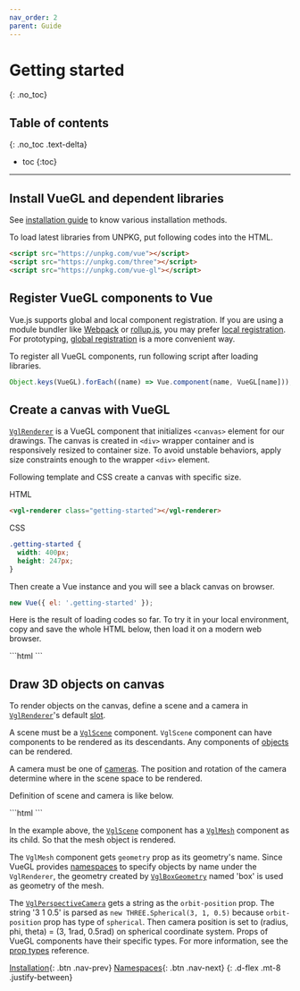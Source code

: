 ```yaml
---
nav_order: 2
parent: Guide
---
```


# Getting started
{: .no_toc}

## Table of contents
{: .no_toc .text-delta}

* toc
{:toc}

---

## Install VueGL and dependent libraries
See [installation guide](installation) to know various installation methods.

To load latest libraries from UNPKG, put following codes into the HTML.

```html
<script src="https://unpkg.com/vue"></script>
<script src="https://unpkg.com/three"></script>
<script src="https://unpkg.com/vue-gl"></script>
```

## Register VueGL components to Vue
Vue.js supports global and local component registration. If you are using a module
bundler like [Webpack](//webpack.js.org) or [rollup.js](//rollupjs.org), you may
prefer [local registration](//vuejs.org/v2/guide/components-registration.html#Local-Registration).
For prototyping, [global registration](//vuejs.org/v2/guide/components-registration.html#Global-Registration)
is a more convenient way.

To register all VueGL components, run following script after loading libraries.

```js
Object.keys(VueGL).forEach((name) => Vue.component(name, VueGL[name]));
```

## Create a canvas with VueGL
[`VglRenderer`](/components/renderers/vgl-renderer) is a VueGL component that initializes
`<canvas>` element for our drawings. The canvas is created in `<div>` wrapper container
and is responsively resized to container size. To avoid unstable behaviors, apply
size constraints enough to the wrapper `<div>` element.

Following template and CSS create a canvas with specific size.

HTML

```html
<vgl-renderer class="getting-started"></vgl-renderer>
```

CSS

```css
.getting-started {
  width: 400px;
  height: 247px;
}
```

Then create a Vue instance and you will see a black canvas on browser.

```js
new Vue({ el: '.getting-started' });
```

Here is the result of loading codes so far. To try it in your local environment,
copy and save the whole HTML below, then load it on a modern web browser.

<div class="code-example">
  <div class="max-width-1-2">
    <div class="aspect-1618-1000">
      <vgl-renderer></vgl-renderer>
    </div>
  </div>
</div>
```html
<!DOCTYPE html>
<head>
  <meta charset="utf-8">
  <style>
    .getting-started {
      width: 400px;
      height: 247px;
    }
  </style>
</head>
<body>
  <vgl-renderer class="getting-started"></vgl-renderer>
  <script src="https://unpkg.com/vue"></script>
  <script src="https://unpkg.com/three"></script>
  <script src="https://unpkg.com/vue-gl"></script>
  <script>
    Object.keys(VueGL).forEach((name) => Vue.component(name, VueGL[name]));
    new Vue({ el: '.getting-started' });
  </script>
</body>
```

## Draw 3D objects on canvas
To render objects on the canvas, define a scene and a camera in [`VglRenderer`](/components/renderers/vgl-renderer)'s
default [slot](//vuejs.org/v2/guide/components.html#Content-Distribution-with-Slots).

A scene must be a [`VglScene`](/components/scenes/vgl-scene) component. `VglScene`
component can have components to be rendered as its descendants. Any components
of [objects](/components/objects) can be rendered.

A camera must be one of [cameras](/components/cameras). The position and rotation
of the camera determine where in the scene space to be rendered.

Definition of scene and camera is like below.

<div class="code-example">
  <div class="max-width-1-2">
    <div class="aspect-1618-1000">
      <vgl-renderer id="getting-started-2">
        <vgl-box-geometry name="box"></vgl-box-geometry>
        <vgl-scene>
          <vgl-mesh geometry="box"></vgl-mesh>
        </vgl-scene>
        <vgl-perspective-camera orbit-position="3 1 0.5"></vgl-perspective-camera>
      </vgl-renderer>
    </div>
  </div>
</div>
```html
<vgl-renderer class="getting-started">
  <vgl-box-geometry name="box"></vgl-box-geometry>
  <vgl-scene>
    <vgl-mesh geometry="box"></vgl-mesh>
  </vgl-scene>
  <vgl-perspective-camera orbit-position="3 1 0.5"></vgl-perspective-camera>
</vgl-renderer>
```

In the example above, the [`VglScene`](/components/scenes/vgl-scene) component has
a [`VglMesh`](/components/objects/vgl-mesh) component as its child. So that the
mesh object is rendered.

The `VglMesh` component gets `geometry` prop as its geometry's name. Since VueGL
provides [namespaces](namespaces) to specify objects by name under the `VglRenderer`,
the geometry created by [`VglBoxGeometry`](/components/geometries/vgl-box-geometry)
named 'box' is used as geometry of the mesh.

The [`VglPerspectiveCamera`](/components/cameras/vgl-perspective-camera) gets a
string as the `orbit-position` prop. The string '3 1 0.5' is parsed as
`new THREE.Spherical(3, 1, 0.5)` because `orbit-position` prop has type of `spherical`.
Then camera position is set to (radius, phi, theta) = (3, 1rad, 0.5rad) on spherical
coordinate system. Props of VueGL components have their specific types. For more
information, see the [prop types](/prop-types) reference.

[Installation](installation){: .btn .nav-prev}
[Namespaces](namespaces){: .btn .nav-next}
{: .d-flex .mt-8 .justify-between}
